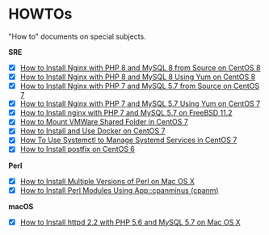 # HOWTOs

"How to" documents on special subjects.

**SRE**

- [x] [How to Install Nginx with PHP 8 and MySQL 8 from Source on CentOS 8](howto-install-nginx-php8-mysql8-from-source-on-centos8.md)
- [x] [How to Install Nginx with PHP 8 and MySQL 8 Using Yum on CentOS 8](howto-install-nginx-php8-mysql8-using-dnf-on-centos8.md)
- [x] [How to Install Nginx with PHP 7 and MySQL 5.7 from Source on CentOS 7](howto-install-nginx-php7-mysql57-from-source-on-centos7.md)
- [x] [How to Install Nginx with PHP 7 and MySQL 5.7 Using Yum on CentOS 7](howto-install-nginx-php7-mysql57-using-yum-on-centos7.md)
- [x] [How to Install nginx with PHP 7 and MySQL 5.7 on FreeBSD 11.2](howto-install-nginx-php7-mysql57-on-freebsd11.md)
- [x] [How to Mount VMWare Shared Folder in CentOS 7](howto-mount-vmware-shared-folder-in-centos7.md)
- [x] [How to Install and Use Docker on CentOS 7](howto-install-and-use-docker-on-centos7.md)
- [x] [How To Use Systemctl to Manage Systemd Services in CentOS 7](howto-use-systemctl-to-manage-systemd-services-in-centos7.md)
- [x] [How to Install postfix on CentOS 6](howto-install-postfix-on-centos6.md)

**Perl**

- [x] [How to Install Multiple Versions of Perl on Mac OS X](howto-install-multiple-versions-of-perl-on-macosx.md)
- [x] [How to Install Perl Modules Using App::cpanminus (cpanm)](howto-install-perl-moudles-using-cpanminus.md)

**macOS**

- [x] [How to Install httpd 2.2 with PHP 5.6 and MySQL 5.7 on Mac OS X](howto-install-httpd22-php56-mysql57-on-macosx.md)

